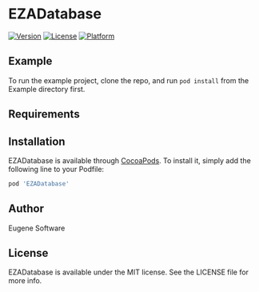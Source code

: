 # EZADatabase

[![Version](https://img.shields.io/cocoapods/v/EZADatabase.svg?style=flat)](https://cocoapods.org/pods/EZADatabase)
[![License](https://img.shields.io/cocoapods/l/EZADatabase.svg?style=flat)](https://cocoapods.org/pods/EZADatabase)
[![Platform](https://img.shields.io/cocoapods/p/EZADatabase.svg?style=flat)](https://cocoapods.org/pods/EZADatabase)

## Example

To run the example project, clone the repo, and run `pod install` from the Example directory first.

## Requirements

## Installation

EZADatabase is available through [CocoaPods](https://cocoapods.org). To install
it, simply add the following line to your Podfile:

```ruby
pod 'EZADatabase'
```

## Author

Eugene Software

## License

EZADatabase is available under the MIT license. See the LICENSE file for more info.
